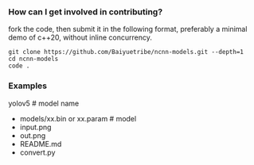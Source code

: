 ###  How can I get involved in contributing?

fork the code, then submit it in the following format, preferably a minimal demo of c++20, without inline concurrency.

```
git clone https://github.com/Baiyuetribe/ncnn-models.git --depth=1
cd ncnn-models
code .
```

### Examples

yolov5  # model name
- models/xx.bin or xx.param # model
- input.png 
- out.png 
- README.md 
- convert.py 
